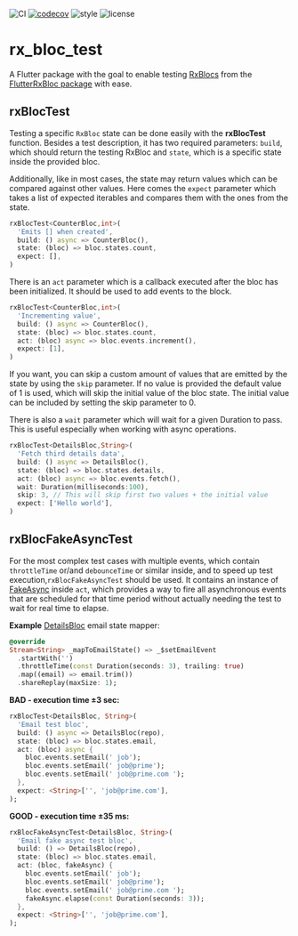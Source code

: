 

![CI](https://github.com/Prime-Holding/rx_bloc/workflows/CI/badge.svg) [![codecov](https://codecov.io/gh/Prime-Holding/rx_bloc/branch/develop/graph/badge.svg)](https://codecov.io/gh/Prime-Holding/rx_bloc/branch/develop) ![style](https://img.shields.io/badge/style-effective_dart-40c4ff.svg) ![license](https://img.shields.io/badge/license-MIT-purple.svg)

# rx_bloc_test

A Flutter package with the goal to enable testing [RxBlocs](https://pub.dev/packages/rx_bloc) from the [FlutterRxBloc package](https://pub.dev/packages/flutter_rx_bloc) with ease.

## rxBlocTest

Testing a specific `RxBloc` state can be done easily with the **rxBlocTest** function. Besides a test description, it has two required parameters: `build`, which should return the testing RxBloc and `state`, which is a specific state inside the provided bloc.

Additionally, like in most cases, the state may return values which can be compared against other values. Here comes the `expect` parameter which takes a list of expected iterables and compares them with the ones from the state.
```dart
rxBlocTest<CounterBloc,int>(
  'Emits [] when created',
  build: () async => CounterBloc(), 
  state: (bloc) => bloc.states.count,
  expect: [],
)
```
There is an `act` parameter which is a callback executed after the bloc has been initialized. It should be used to add events to the block.
```dart
rxBlocTest<CounterBloc,int>(
  'Incrementing value',
  build: () async => CounterBloc(), 
  state: (bloc) => bloc.states.count,
  act: (bloc) async => bloc.events.increment(),
  expect: [1],
)
```
If you want, you can skip a custom amount of values that are emitted by the state by using the `skip` parameter. If no value is provided the default value of 1 is used, which will skip the initial value of the bloc state. The initial value can be included by setting the skip parameter to 0.

There is also a `wait` parameter which will wait for a given Duration to pass. This is useful especially when working with async operations.
```dart
rxBlocTest<DetailsBloc,String>(
  'Fetch third details data',
  build: () async => DetailsBloc(), 
  state: (bloc) => bloc.states.details,
  act: (bloc) async => bloc.events.fetch(),
  wait: Duration(milliseconds:100),
  skip: 3, // This will skip first two values + the initial value
  expect: ['Hello world'],
)
```  

## rxBlocFakeAsyncTest
For the most complex test cases with multiple events, which contain `throttleTime` or/and `debounceTime` or similar inside, and to speed up test execution,`rxBlocFakeAsyncTest` should be used. It contains an instance of [FakeAsync](https://pub.dev/packages/fake_async) inside `act`, which provides a way to fire all asynchronous events that are scheduled for that time period without actually needing the test to wait for real time to elapse.

**Example**
[DetailsBloc](https://github.com/Prime-Holding/rx_bloc/blob/develop/packages/rx_bloc_test/test/helpers/details_bloc/details_bloc.dart) email state mapper: 
```dart
@override
Stream<String> _mapToEmailState() => _$setEmailEvent
  .startWith('')
  .throttleTime(const Duration(seconds: 3), trailing: true)
  .map((email) => email.trim())
  .shareReplay(maxSize: 1);
```

**BAD - execution time ±3 sec:**
```dart
rxBlocTest<DetailsBloc, String>(
  'Email test bloc',
  build: () async => DetailsBloc(repo),
  state: (bloc) => bloc.states.email,
  act: (bloc) async {
    bloc.events.setEmail(' job');
    bloc.events.setEmail(' job@prime');
    bloc.events.setEmail(' job@prime.com ');
  },
  expect: <String>['', 'job@prime.com'],
);
```

**GOOD - execution time ±35 ms:**
```dart
rxBlocFakeAsyncTest<DetailsBloc, String>(
  'Email fake async test bloc',
  build: () => DetailsBloc(repo),
  state: (bloc) => bloc.states.email,
  act: (bloc, fakeAsync) {
    bloc.events.setEmail(' job');
    bloc.events.setEmail(' job@prime');
    bloc.events.setEmail(' job@prime.com ');
    fakeAsync.elapse(const Duration(seconds: 3));
  },
  expect: <String>['', 'job@prime.com'],
);
```
 

